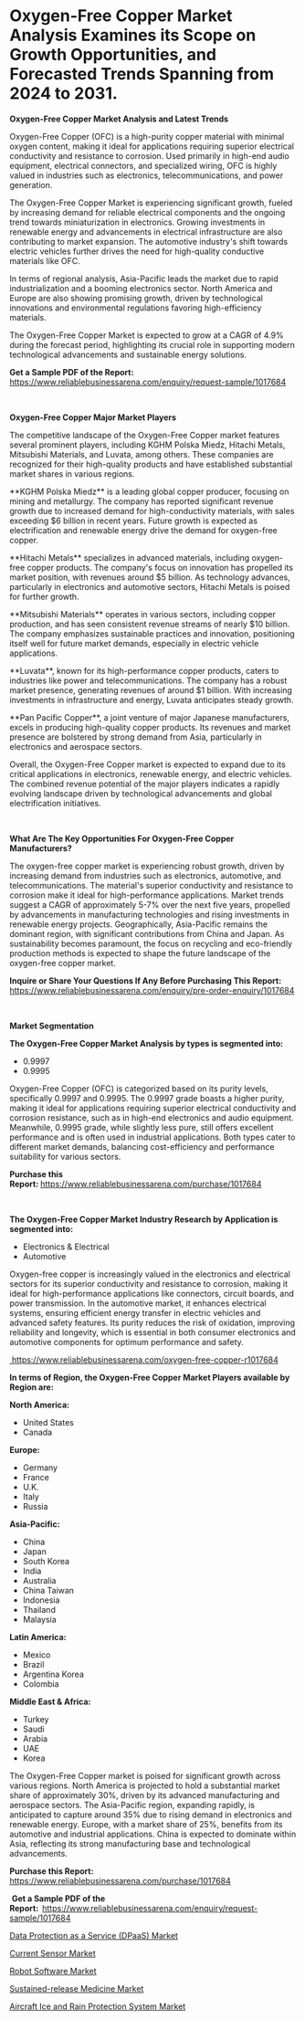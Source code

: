 <p><h1>Oxygen-Free Copper Market Analysis Examines its Scope on Growth Opportunities, and Forecasted Trends Spanning from 2024 to 2031.</h1></p><p><strong>Oxygen-Free Copper Market Analysis and Latest Trends</strong></p>
<p><p>Oxygen-Free Copper (OFC) is a high-purity copper material with minimal oxygen content, making it ideal for applications requiring superior electrical conductivity and resistance to corrosion. Used primarily in high-end audio equipment, electrical connectors, and specialized wiring, OFC is highly valued in industries such as electronics, telecommunications, and power generation.</p><p>The Oxygen-Free Copper Market is experiencing significant growth, fueled by increasing demand for reliable electrical components and the ongoing trend towards miniaturization in electronics. Growing investments in renewable energy and advancements in electrical infrastructure are also contributing to market expansion. The automotive industry's shift towards electric vehicles further drives the need for high-quality conductive materials like OFC.</p><p>In terms of regional analysis, Asia-Pacific leads the market due to rapid industrialization and a booming electronics sector. North America and Europe are also showing promising growth, driven by technological innovations and environmental regulations favoring high-efficiency materials. </p><p>The Oxygen-Free Copper Market is expected to grow at a CAGR of 4.9% during the forecast period, highlighting its crucial role in supporting modern technological advancements and sustainable energy solutions.</p></p>
<p><strong>Get a Sample PDF of the Report:&nbsp;</strong> <a href="https://www.reliablebusinessarena.com/enquiry/request-sample/1017684?utm_campaign=1835&utm_medium=2&utm_source=Github&utm_content=ia&utm_term=04122024&utm_id=oxygen-free-copper">https://www.reliablebusinessarena.com/enquiry/request-sample/1017684</a></p>
<p>&nbsp;</p>
<p><strong>Oxygen-Free Copper Major Market Players</strong></p>
<p><p>The competitive landscape of the Oxygen-Free Copper market features several prominent players, including KGHM Polska Miedz, Hitachi Metals, Mitsubishi Materials, and Luvata, among others. These companies are recognized for their high-quality products and have established substantial market shares in various regions.</p><p>**KGHM Polska Miedz** is a leading global copper producer, focusing on mining and metallurgy. The company has reported significant revenue growth due to increased demand for high-conductivity materials, with sales exceeding $6 billion in recent years. Future growth is expected as electrification and renewable energy drive the demand for oxygen-free copper.</p><p>**Hitachi Metals** specializes in advanced materials, including oxygen-free copper products. The company's focus on innovation has propelled its market position, with revenues around $5 billion. As technology advances, particularly in electronics and automotive sectors, Hitachi Metals is poised for further growth.</p><p>**Mitsubishi Materials** operates in various sectors, including copper production, and has seen consistent revenue streams of nearly $10 billion. The company emphasizes sustainable practices and innovation, positioning itself well for future market demands, especially in electric vehicle applications.</p><p>**Luvata**, known for its high-performance copper products, caters to industries like power and telecommunications. The company has a robust market presence, generating revenues of around $1 billion. With increasing investments in infrastructure and energy, Luvata anticipates steady growth.</p><p>**Pan Pacific Copper**, a joint venture of major Japanese manufacturers, excels in producing high-quality copper products. Its revenues and market presence are bolstered by strong demand from Asia, particularly in electronics and aerospace sectors.</p><p>Overall, the Oxygen-Free Copper market is expected to expand due to its critical applications in electronics, renewable energy, and electric vehicles. The combined revenue potential of the major players indicates a rapidly evolving landscape driven by technological advancements and global electrification initiatives.</p></p>
<p>&nbsp;</p>
<p><strong>What Are The Key Opportunities For Oxygen-Free Copper Manufacturers?</strong></p>
<p><p>The oxygen-free copper market is experiencing robust growth, driven by increasing demand from industries such as electronics, automotive, and telecommunications. The material's superior conductivity and resistance to corrosion make it ideal for high-performance applications. Market trends suggest a CAGR of approximately 5-7% over the next five years, propelled by advancements in manufacturing technologies and rising investments in renewable energy projects. Geographically, Asia-Pacific remains the dominant region, with significant contributions from China and Japan. As sustainability becomes paramount, the focus on recycling and eco-friendly production methods is expected to shape the future landscape of the oxygen-free copper market.</p></p>
<p><strong>Inquire or Share Your Questions If Any Before Purchasing This Report:</strong> <a href="https://www.reliablebusinessarena.com/enquiry/pre-order-enquiry/1017684?utm_campaign=1835&utm_medium=2&utm_source=Github&utm_content=ia&utm_term=04122024&utm_id=oxygen-free-copper">https://www.reliablebusinessarena.com/enquiry/pre-order-enquiry/1017684</a></p>
<p>&nbsp;</p>
<p><strong>Market Segmentation</strong></p>
<p><strong>The Oxygen-Free Copper Market Analysis by types is segmented into:</strong></p>
<p><ul><li>0.9997</li><li>0.9995</li></ul></p>
<p><p>Oxygen-Free Copper (OFC) is categorized based on its purity levels, specifically 0.9997 and 0.9995. The 0.9997 grade boasts a higher purity, making it ideal for applications requiring superior electrical conductivity and corrosion resistance, such as in high-end electronics and audio equipment. Meanwhile, 0.9995 grade, while slightly less pure, still offers excellent performance and is often used in industrial applications. Both types cater to different market demands, balancing cost-efficiency and performance suitability for various sectors.</p></p>
<p><strong>Purchase this Report:&nbsp;</strong><a href="https://www.reliablebusinessarena.com/purchase/1017684?utm_campaign=1835&utm_medium=2&utm_source=Github&utm_content=ia&utm_term=04122024&utm_id=oxygen-free-copper">https://www.reliablebusinessarena.com/purchase/1017684</a></p>
<p>&nbsp;</p>
<p><strong>The Oxygen-Free Copper Market Industry Research by Application is segmented into:</strong></p>
<p><ul><li>Electronics & Electrical</li><li>Automotive</li></ul></p>
<p><p>Oxygen-free copper is increasingly valued in the electronics and electrical sectors for its superior conductivity and resistance to corrosion, making it ideal for high-performance applications like connectors, circuit boards, and power transmission. In the automotive market, it enhances electrical systems, ensuring efficient energy transfer in electric vehicles and advanced safety features. Its purity reduces the risk of oxidation, improving reliability and longevity, which is essential in both consumer electronics and automotive components for optimum performance and safety.</p></p>
<p><a href="https://www.reliablebusinessarena.com/oxygen-free-copper-r1017684?utm_campaign=1835&utm_medium=2&utm_source=Github&utm_content=ia&utm_term=04122024&utm_id=oxygen-free-copper">&nbsp;https://www.reliablebusinessarena.com/oxygen-free-copper-r1017684</a></p>
<p><strong>In terms of Region, the Oxygen-Free Copper Market Players available by Region are:</strong></p>
<p>
    <p> <strong> North America: </strong>
        <ul>
            <li>United States</li>
            <li>Canada</li>
        </ul>
        </p> 
    <p> <strong> Europe: </strong>
        <ul>
            <li>Germany</li>
            <li>France</li>
            <li>U.K.</li>
            <li>Italy</li>
            <li>Russia</li>
        </ul>
        </p> 
    <p> <strong> Asia-Pacific: </strong>
        <ul>
            <li>China</li>
            <li>Japan</li>
            <li>South Korea</li>
            <li>India</li>
            <li>Australia</li>
            <li>China Taiwan</li>
            <li>Indonesia</li>
            <li>Thailand</li>
            <li>Malaysia</li>
        </ul>
        </p> 
    <p> <strong> Latin America: </strong>
        <ul>
            <li>Mexico</li>
            <li>Brazil</li>
            <li>Argentina Korea</li>
            <li>Colombia</li>
        </ul>
        </p> 
    <p> <strong> Middle East & Africa: </strong>
        <ul>
            <li>Turkey</li>
            <li>Saudi</li>
            <li>Arabia</li>
            <li>UAE</li>
            <li>Korea</li>
        </ul>
    </p>
    </p>
<p><p>The Oxygen-Free Copper market is poised for significant growth across various regions. North America is projected to hold a substantial market share of approximately 30%, driven by its advanced manufacturing and aerospace sectors. The Asia-Pacific region, expanding rapidly, is anticipated to capture around 35% due to rising demand in electronics and renewable energy. Europe, with a market share of 25%, benefits from its automotive and industrial applications. China is expected to dominate within Asia, reflecting its strong manufacturing base and technological advancements.</p></p>
<p><strong>Purchase this Report: </strong><a href="https://www.reliablebusinessarena.com/purchase/1017684?utm_campaign=1835&utm_medium=2&utm_source=Github&utm_content=ia&utm_term=04122024&utm_id=oxygen-free-copper">https://www.reliablebusinessarena.com/purchase/1017684</a></p>
<p>&nbsp;<strong>Get a Sample PDF of the Report:&nbsp;&nbsp;</strong><a href="https://www.reliablebusinessarena.com/enquiry/request-sample/1017684?utm_campaign=1835&utm_medium=2&utm_source=Github&utm_content=ia&utm_term=04122024&utm_id=oxygen-free-copper">https://www.reliablebusinessarena.com/enquiry/request-sample/1017684</a></p>
<p><strong></strong></p>
<p><p><a href="https://www.linkedin.com/pulse/regional-global-data-protection-service-dpaas-market-analysis-dg2sf?utm_campaign=1835&utm_medium=2&utm_source=Github&utm_content=ia&utm_term=04122024&utm_id=oxygen-free-copper">Data Protection as a Service (DPaaS) Market</a></p><p><a href="https://issuu.com/reportprime-2/docs/current-sensor-market-size-2030.pptx?utm_campaign=1835&utm_medium=2&utm_source=Github&utm_content=ia&utm_term=04122024&utm_id=oxygen-free-copper">Current Sensor Market</a></p><p><a href="https://www.linkedin.com/pulse/robot-software-market-research-report-provides-comprehensive-3oy9f?utm_campaign=1835&utm_medium=2&utm_source=Github&utm_content=ia&utm_term=04122024&utm_id=oxygen-free-copper">Robot Software Market</a></p><p><a href="https://issuu.com/reportprime-2/docs/sustained-release-medicine-market-size-2030.pptx?utm_campaign=1835&utm_medium=2&utm_source=Github&utm_content=ia&utm_term=04122024&utm_id=oxygen-free-copper">Sustained-release Medicine Market</a></p><p><a href="https://www.linkedin.com/pulse/revenue-growth-aircraft-ice-rain-protection-system-market-ei66f?utm_campaign=1835&utm_medium=2&utm_source=Github&utm_content=ia&utm_term=04122024&utm_id=oxygen-free-copper">Aircraft Ice and Rain Protection System Market</a></p></p>